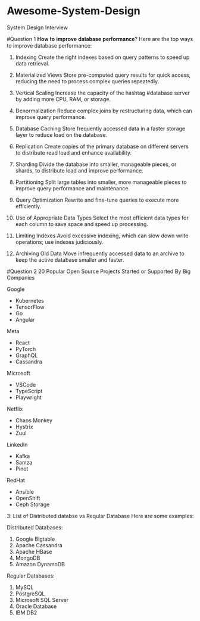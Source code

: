 # Awesome-System-Design
System Design Interview

#Question 1
𝐇𝐨𝐰 𝐭𝐨 𝐢𝐦𝐩𝐫𝐨𝐯𝐞 𝐝𝐚𝐭𝐚𝐛𝐚𝐬𝐞 𝐩𝐞𝐫𝐟𝐨𝐫𝐦𝐚𝐧𝐜𝐞?
Here are the top ways to improve database performance:
1. Indexing
Create the right indexes based on query patterns to speed up data retrieval.

2. Materialized Views
Store pre-computed query results for quick access, reducing the need to process complex queries repeatedly.

3. Vertical Scaling
Increase the capacity of the hashtag
#database server by adding more CPU, RAM, or storage.

4. Denormalization
Reduce complex joins by restructuring data, which can improve query performance.

5. Database Caching
Store frequently accessed data in a faster storage layer to reduce load on the database.

6. Replication
Create copies of the primary database on different servers to distribute read load and enhance availability.

7. Sharding
Divide the database into smaller, manageable pieces, or shards, to distribute load and improve performance.

8. Partitioning
Split large tables into smaller, more manageable pieces to improve query performance and maintenance.

9. Query Optimization
Rewrite and fine-tune queries to execute more efficiently.

10. Use of Appropriate Data Types
Select the most efficient data types for each column to save space and speed up processing.

11. Limiting Indexes
Avoid excessive indexing, which can slow down write operations; use indexes judiciously.

12. Archiving Old Data
Move infrequently accessed data to an archive to keep the active database smaller and faster.

#Question 2
20 Popular Open Source Projects Started or Supported By Big Companies

Google
- Kubernetes
- TensorFlow
- Go
- Angular

Meta
- React
- PyTorch
- GraphQL
- Cassandra

Microsoft
- VSCode
- TypeScript
- Playwright

Netflix
- Chaos Monkey
- Hystrix
- Zuul

LinkedIn
- Kafka
- Samza
- Pinot

RedHat
- Ansible
- OpenShift
- Ceph Storage

3: List of Distributed databse vs Reqular Database
Here are some examples:

Distributed Databases:

1. Google Bigtable
2. Apache Cassandra
3. Apache HBase
4. MongoDB
5. Amazon DynamoDB

Regular Databases:

1. MySQL
2. PostgreSQL
3. Microsoft SQL Server
4. Oracle Database
5. IBM DB2


